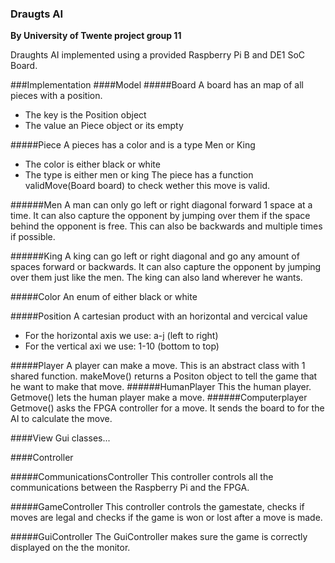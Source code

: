### Draugts AI 
**By University of Twente project group 11**

Draughts AI implemented using a provided Raspberry Pi B and DE1 SoC Board.

###Implementation
####Model
#####Board
A board has an map of all pieces with a position.
- The key is the Position object
- The value an Piece object or its empty


#####Piece
A pieces has a color and is a type Men or King
- The color is either black or white 
- The type is either men or king
The piece has a function validMove(Board board) to check wether this move is valid.

######Men
A man can only go left or right diagonal forward 1 space at a time. It can also capture the opponent by jumping over them if the space behind the opponent is free. This can also be backwards and multiple times if possible.

######King
A king can go left or right diagonal and go any amount of spaces forward or backwards. It can also capture the opponent by jumping over them just like the men. The king can also land wherever he wants. 

#####Color
An enum of either black or white

#####Position
A cartesian product with an horizontal and vercical value
- For the horizontal axis we use: a-j (left to right)
- For the vertical axi we use: 1-10 (bottom to top)

#####Player
A player can make a move. This is an abstract class with 1 shared function. makeMove() returns a Positon object to tell the game that he want to make that move.
######HumanPlayer
This the human player. Getmove() lets the human player make a move.
######Computerplayer
Getmove() asks the FPGA controller for a move. It sends the board to for the AI to calculate the move.

####View 
Gui classes...


####Controller

#####CommunicationsController
This controller controls all the communications between the Raspberry Pi and the FPGA.

#####GameController
This controller controls the gamestate, checks if moves are legal and checks if the game is won or lost after a move is made.

#####GuiController
The GuiController makes sure the game is correctly displayed on the the monitor.
